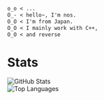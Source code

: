 ```markdown
o_o < ...  
O_- < hello~, I'm nos.  
O_O < I'm from Japan.  
O_O < I mainly work with C++,  
O_O < and reverse
```
# Stats
![GitHub Stats](https://github-readme-stats.vercel.app/api?username=nosdayoo&show_icons=true&theme=radical)  
![Top Languages](https://github-readme-stats.vercel.app/api/top-langs/?username=nosdayoo&layout=compact&theme=radical)


